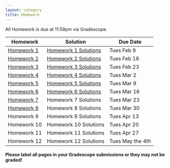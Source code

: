 ```yaml
---
layout: category
title: Homework
---
```


All Homework is due at 11:59pm via Gradescope.
<div class = "Homework-Table">
    <table>
        <thead>
          <tr>
            <th>Homework</th>
            <th>Solution</th>
            <th>Due Date</th>
          </tr>
        </thead>
        <tbody>
          <tr>
            <td><a href= "https://stat400.github.io/PDFs/homework/Stat_400_Hw_1.pdf" target="_blank"> Homework 1</a></td>
            <td><a href= "https://stat400.github.io/PDFs/homework_solutions/Stat_400_Hw_1_solutions.pdf" target="_blank"> Homework 1 Solutions</a></td>
            <td>Tues Feb 9</td>
          </tr>
          <tr>
            <td><a href= "https://stat400.github.io/PDFs/homework/Spring_2021_Stat_400_Hw_2.pdf" target="_blank"> Homework 2</a></td>
            <td><a href= "https://stat400.github.io/PDFs/homework_solutions/Stat_400_Hw_2_Solutions.pdf" target="_blank"> Homework 2 Solutions</a></td>
            <td>Tues Feb 16</td>
          </tr>
          <tr>
            <td><a href= "https://stat400.github.io/PDFs/homework/Spring_2021_Stat_400_Hw_3.pdf" target="_blank"> Homework 3</a></td>
            <td><a href= "https://stat400.github.io/PDFs/homework_solutions/Spring_2021_Stat_400_Hw_3_Solutions.pdf" target="_blank"> Homework 3 Solutions</a></td>
            <td>Tues Feb 23</td>
          </tr>
          <tr>
            <td><a href= "https://stat400.github.io/PDFs/homework/Hw4_400Sp21.pdf" target="_blank"> Homework 4</a></td>
            <td><a href= "https://stat400.github.io/PDFs/homework_solutions/Hw4_Sol.pdf" target="_blank"> Homework 4 Solutions</a></td>
            <td>Tues Mar 2</td>
          </tr>
          <tr>
            <td><a href= "https://stat400.github.io/PDFs/homework/Stat_400_Hw_5.pdf" target="_blank"> Homework 5</a></td>
            <td><a href= "https://stat400.github.io/PDFs/homework_solutions/Spring_2021_Stat_400_Hw_5_Solutions.pdf" target="_blank"> Homework 5 Solutions</a></td>
            <td>Tues Mar 9</td>
          </tr>
          <tr>
            <td><a href= "https://stat400.github.io/PDFs/homework/Stat_400_Hw_6.pdf" target="_blank"> Homework 6</a></td>
            <td><a href= "https://stat400.github.io/PDFs/homework_solutions/Spring_2021_Stat_400_Hw_6_Solutions.pdf" target="_blank"> Homework 6 Solutions</a></td>
            <td>Tues Mar 16</td>
          </tr>
          <tr>
            <td><a href= "https://stat400.github.io/PDFs/homework/S21_Hw7.pdf" target="_blank"> Homework 7</a></td>
            <td>Homework 7 Solutions</td>
            <td>Tues Mar 23</td>
          </tr>
          <tr>
            <td><a href= "https://stat400.github.io/PDFs/homework/S21_Hw8.pdf" target="_blank"> Homework 8</a></td>
            <td>Homework 8 Solutions</td>
            <td>Tues Mar 30</td>
          </tr>
          <tr>
            <td>Homework 9</td>
            <td>Homework 9 Solutions</td>
            <td>Tues Apr 13</td>
          </tr>
          <tr>
            <td>Homework 10</td>
            <td>Homework 10 Solutions</td>
            <td>Tues Apr 20</td>
          </tr>
          <tr>
            <td>Homework 11</td>
            <td>Homework 11 Solutions</td>
            <td>Tues Apr 27</td>
          </tr>
          <tr>
            <td>Homework 12</td>
            <td>Homework 12 Solutions</td>
            <td>Tues May the <i>4th</i></td>
          </tr>
        </tbody>
      </table>
    </div>
    
<h4></h4>

<b>Please label all pages in your Gradescope submissions or they may not be graded!</b>

<!--h2 id = "Hw submission"> How to submit homework <u><b>correctly</b></u>:</h2>

If you have already submitted your assignment but did not do this, please re-submit! Gradescope allows you unlimited resubmissions until the deadline.

<!--div style="max-width:640px"><div style="position:relative;padding-bottom:61.5625%"><iframe id="kmsembed-1_9ho7xvf7" width="640" height="394" src="https://mediaspace.illinois.edu/embed/secure/iframe/entryId/1_9ho7xvf7/uiConfId/26883701" class="kmsembed" allowfullscreen webkitallowfullscreen mozAllowFullScreen allow="autoplay *; fullscreen *; encrypted-media *" referrerPolicy="no-referrer-when-downgrade" sandbox="allow-forms allow-same-origin allow-scripts allow-top-navigation allow-pointer-lock allow-popups allow-modals allow-orientation-lock allow-popups-to-escape-sandbox allow-presentation allow-top-navigation-by-user-activation" frameborder="0" title="Kaltura Player" style="position:absolute;top:0;left:0;width:100%;height:100%"></iframe></div></div-->
